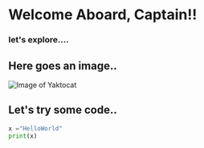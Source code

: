 # Welcome Aboard, Captain!!
### let's explore....

## Here goes an image..

![Image of Yaktocat](https://octodex.github.com/images/yaktocat.png)

## Let's try some code..
``` python
x ="HelloWorld"
print(x)
```
